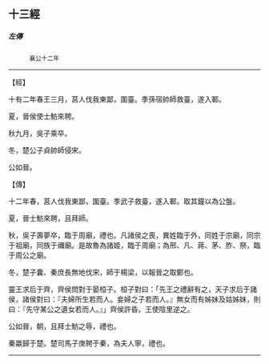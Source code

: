 

## 十三經

##### 左傳
　　　`襄公十二年`

* * *

【經】

十有二年春王三月，莒人伐我東鄙，圍臺。季孫宿帥師救臺，遂入鄆。

夏，晉侯使士魴來聘。

秋九月，吳子乘卒。

冬，楚公子貞帥師侵宋。

公如晉。

【傳】

十二年春，莒人伐我東鄙，圍臺。季武子救臺，遂入鄆。取其鐘以為公盤。

夏，晉士魴來聘，且拜師。

秋，吳子壽夢卒，臨于周廟，禮也。凡諸侯之喪，異姓臨于外，同姓于宗廟，同宗于祖廟，同族于禰廟。是故魯為諸姬，臨于周廟；為邢、凡、蔣、茅、胙、祭，臨于周公之廟。

冬，楚子囊、秦庶長無地伐宋，師于楊梁，以報晉之取鄭也。

靈王求后于齊，齊侯問對于晏桓子。桓子對曰：「先王之禮辭有之，天子求后于諸侯，諸侯對曰：『夫婦所生若而人。妾婦之子若而人。』無女而有姊妹及姑姊妹，則曰：『先守某公之遺女若而人。』」齊侯許昏。王使陰里逆之。

公如晉，朝，且拜士魴之辱，禮也。

秦嬴歸于楚。楚司馬子庚聘于秦，為夫人寧，禮也。

* * *

